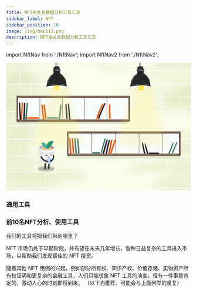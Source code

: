```yaml
---
title: NFT相关及数据分析工具汇总
sidebar_label: NFT
sidebar_position: 10
image: /img/bac111.png
description: NFT相关及数据分析工具汇总
---
```

import NftNav from './NftNav';
import NftNav2 from './NftNav2';

![bac](./assets/bac-info12.jpg)

### 通用工具
<NftNav></NftNav>

### 前10名NFT分析、使用工具

我们的工具将把我们带到哪里？

NFT 市场仍处于早期阶段，并有望在未来几年增长，各种日益复杂的工具进入市场，以帮助我们发现最佳的 NFT 投资。

随着其他 NFT 用例的兴起，例如部分所有权、知识产权、价值存储、实物资产所有权证明和更复杂的金融工具，人们只能想象 NFT 工具的演变。但有一件事是肯定的，激动人心的时刻即将到来。
（以下为推荐，可能会与上面列举的重复）

<NftNav2></NftNav2>
